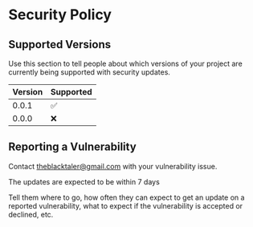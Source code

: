 # Security Policy

## Supported Versions

Use this section to tell people about which versions of your project are
currently being supported with security updates.

| Version | Supported          |
| ------- | ------------------ |
| 0.0.1   | :white_check_mark: |
| 0.0.0   | :x:                |

## Reporting a Vulnerability
Contact theblacktaler@gmail.com with your vulnerability issue.

The updates are expected to be within 7 days


Tell them where to go, how often they can expect to get an update on a
reported vulnerability, what to expect if the vulnerability is accepted or
declined, etc.
